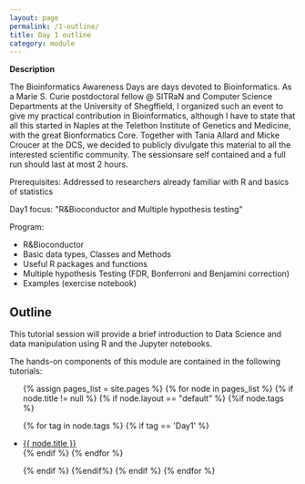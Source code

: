 ```yaml
---
layout: page
permalink: /1-outline/
title: Day 1 outline
category: module
---
```



**Description**

The Bioinformatics Awareness Days are days devoted to Bioinformatics. As a Marie S. Curie postdoctoral fellow @ SITRaN and Computer Science Departments at the University of Shegffield, I organized such an event to give my practical contribution in Bioinformatics, although I have to state that all this started in Naples at the Telethon Institute of Genetics and Medicine, with the great Bionformatics Core.
Together with Tania Allard and Micke Croucer at the DCS, we decided to publicly divulgate this material to all the interested scientific community.
The sessionsare self contained and a full run should last at most 2 hours.

Prerequisites: Addressed to researchers already familiar with R  and basics of statistics

Day1 focus: "R&Bioconductor and Multiple hypothesis testing"

Program:


- R&Bioconductor
- Basic data types, Classes and Methods
- Useful R packages and functions
- Multiple hypothesis Testing (FDR, Bonferroni and Benjamini correction)
- Examples (exercise notebook)

 




## Outline
This tutorial session will provide a brief introduction to Data Science and data manipulation using R and the Jupyter notebooks.

The hands-on components of this module are contained in the following tutorials:

<ul >
{% assign pages_list = site.pages %}
{% for node in pages_list %}
{% if node.title != null %}
{% if node.layout == "default" %}
{%if node.tags %}

{% for tag in node.tags %}
{% if tag == 'Day1' %}
<!-- Note you need to prepend the site.baseurl always-->
<li><a href="{{site.baseurl}}{{ node.url }}">{{ node.title }}</a>
</li>
{% endif %}
{% endfor %}

{% endif %}
{%endif%}
{% endif %}
{% endfor %}
</ul>
